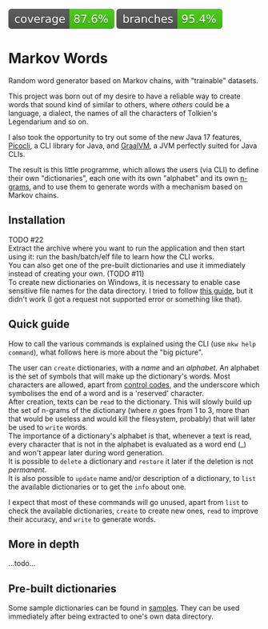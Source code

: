 ![Coverage](.github/badges/jacoco.svg)
![Branches](.github/badges/branches.svg)

# Markov Words

Random word generator based on Markov chains, with "trainable" datasets.

This project was born out of my desire to have a reliable way to create words that sound kind of similar to others,
where *others* could be a language, a dialect, the names of all the characters of Tolkien's Legendarium and so on.

I also took the opportunity to try out some of the new Java 17 features, [Picocli](https://picocli.info/), a CLI library
for Java, and [GraalVM](https://www.graalvm.org/), a JVM perfectly suited for Java CLIs.

The result is this little programme, which allows the users (via CLI) to define their own "dictionaries", each one with
its own "alphabet" and its own [n-grams](https://en.wikipedia.org/wiki/N-gram), and to use them to generate words with
a mechanism based on Markov chains.


## Installation
TODO #22  
Extract the archive where you want to run the application and then start using it: run the bash/batch/elf file to learn
how the CLI works.  
You can also get one of the pre-built dictionaries and use it immediately instead of creating your own. (TODO #11)  
To create new dictionaries on Windows, it is necessary to enable case sensitive file names for the data directory. I
tried to follow [this guide](https://docs.microsoft.com/en-us/windows/wsl/case-sensitivity), but it didn't work (I got
a request not supported error or something like that).


## Quick guide
How to call the various commands is explained using the CLI (use `mkw help command`), what follows here is more about 
the "big picture".

The user can `create` dictionaries, with a *name* and an *alphabet*. An alphabet is the set of symbols that will make up the
dictionary's words. Most characters are allowed, apart from [control codes](https://en.wikipedia.org/wiki/C0_and_C1_control_codes),
and the underscore which symbolises the end of a word and is a 'reserved' character.  
After creation, texts can be `read` to the dictionary. This will slowly build up the set of n-grams of the dictionary
(where *n* goes from 1 to 3, more than that would be useless and would kill the filesystem, probably) that will later
be used to `write` words.  
The importance of a dictionary's alphabet is that, whenever a text is read, every character that is not in the alphabet
is evaluated as a word end (_) and won't appear later during word generation.  
It is possible to `delete` a dictionary and `restore` it later if the deletion is not *permanent*.  
It is also possible to `update` name and/or description of a dictionary, to `list` the available dictionaries or to
get the `info` about one.

I expect that most of these commands will go unused, apart from `list` to check the available dictionaries, `create`
to create new ones, `read` to improve their accuracy, and `write` to generate words.


## More in depth
...todo...


## Pre-built dictionaries
Some sample dictionaries can be found in [samples](./samples). They can be used immediately after being extracted
to one's own data directory.

